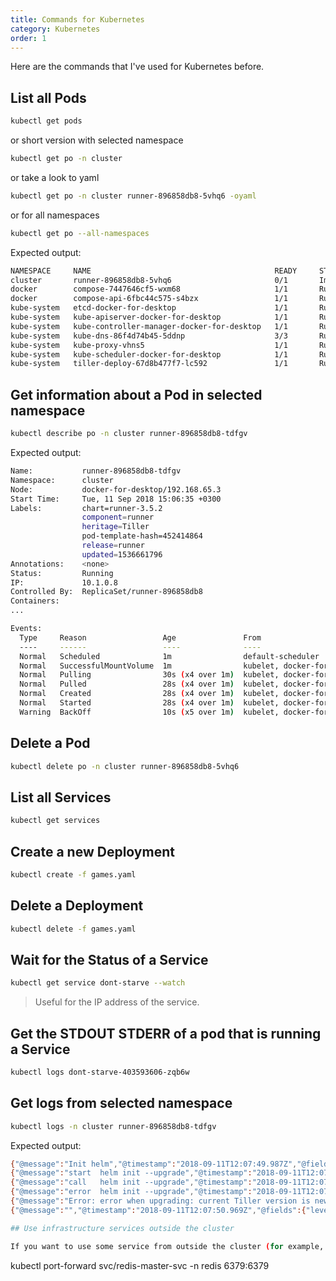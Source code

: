 ```yaml
---
title: Commands for Kubernetes
category: Kubernetes
order: 1
---
```


Here are the commands that I've used for Kubernetes before.

## List all Pods

``` bash
kubectl get pods
```
or short version with selected namespace
``` bash
kubectl get po -n cluster
```
or take a look to yaml
``` bash
kubectl get po -n cluster runner-896858db8-5vhq6 -oyaml
```
or for all namespaces
``` bash
kubectl get po --all-namespaces
```
Expected output:
``` bash
NAMESPACE     NAME                                         READY     STATUS             RESTARTS   AGE
cluster       runner-896858db8-5vhq6                       0/1       ImagePullBackOff   0          1h
docker        compose-7447646cf5-wxm68                     1/1       Running            1          1d
docker        compose-api-6fbc44c575-s4bzx                 1/1       Running            1          1d
kube-system   etcd-docker-for-desktop                      1/1       Running            1          1d
kube-system   kube-apiserver-docker-for-desktop            1/1       Running            1          1d
kube-system   kube-controller-manager-docker-for-desktop   1/1       Running            1          1d
kube-system   kube-dns-86f4d74b45-5ddnp                    3/3       Running            3          1d
kube-system   kube-proxy-vhns5                             1/1       Running            1          1d
kube-system   kube-scheduler-docker-for-desktop            1/1       Running            1          1d
kube-system   tiller-deploy-67d8b477f7-lc592               1/1       Running            0          22h
```

## Get information about a Pod in selected namespace

``` bash
kubectl describe po -n cluster runner-896858db8-tdfgv
```

Expected output:
``` bash
Name:           runner-896858db8-tdfgv
Namespace:      cluster
Node:           docker-for-desktop/192.168.65.3
Start Time:     Tue, 11 Sep 2018 15:06:35 +0300
Labels:         chart=runner-3.5.2
                component=runner
                heritage=Tiller
                pod-template-hash=452414864
                release=runner
                updated=1536661796
Annotations:    <none>
Status:         Running
IP:             10.1.0.8
Controlled By:  ReplicaSet/runner-896858db8
Containers:
...

Events:
  Type     Reason                 Age               From                         Message
  ----     ------                 ----              ----                         -------
  Normal   Scheduled              1m                default-scheduler            Successfully assigned runner-896858db8-tdfgv to docker-for-desktop
  Normal   SuccessfulMountVolume  1m                kubelet, docker-for-desktop  MountVolume.SetUp succeeded for volume "runner-token-5clzz"
  Normal   Pulling                30s (x4 over 1m)  kubelet, docker-for-desktop  pulling image "runner:3.5.2"
  Normal   Pulled                 28s (x4 over 1m)  kubelet, docker-for-desktop  Successfully pulled image "runner:3.5.2"
  Normal   Created                28s (x4 over 1m)  kubelet, docker-for-desktop  Created container
  Normal   Started                28s (x4 over 1m)  kubelet, docker-for-desktop  Started container
  Warning  BackOff                10s (x5 over 1m)  kubelet, docker-for-desktop  Back-off restarting failed container

```

## Delete a Pod

``` bash
kubectl delete po -n cluster runner-896858db8-5vhq6
```

## List all Services

``` bash
kubectl get services
```

## Create a new Deployment

``` bash
kubectl create -f games.yaml
```

## Delete a Deployment

``` bash
kubectl delete -f games.yaml
```

## Wait for the Status of a Service

``` bash
kubectl get service dont-starve --watch
```

> Useful for the IP address of the service.

## Get the STDOUT STDERR of a pod that is running a Service

``` bash
kubectl logs dont-starve-403593606-zqb6w
```

## Get logs from selected namespace

``` bash
kubectl logs -n cluster runner-896858db8-tdfgv
```

Expected output:
``` bash
{"@message":"Init helm","@timestamp":"2018-09-11T12:07:49.987Z","@fields":{"level":"info"}}
{"@message":"start  helm init --upgrade","@timestamp":"2018-09-11T12:07:49.988Z","@fields":{"level":"debug"}}
{"@message":"call   helm init --upgrade","@timestamp":"2018-09-11T12:07:49.989Z","@fields":{"level":"debug"}}
{"@message":"error  helm init --upgrade","@timestamp":"2018-09-11T12:07:50.969Z","@fields":{"level":"error"}}
{"@message":"Error: error when upgrading: current Tiller version is newer, use --force-upgrade to downgrade\n","@timestamp":"2018-09-11T12:07:50.969Z","@fields":{"level":"error"}}
{"@message":"","@timestamp":"2018-09-11T12:07:50.969Z","@fields":{"level":"error"}}

## Use infrastructure services outside the cluster

If you want to use some service from outside the cluster (for example, postgres or redis for local development) consider using k8s [port-forwarding](https://kubernetes.io/docs/tasks/access-application-cluster/port-forward-access-application-cluster/). For example, redis from local k8s cluster can be exposed like:
```
 kubectl port-forward svc/redis-master-svc -n redis 6379:6379
```
```
